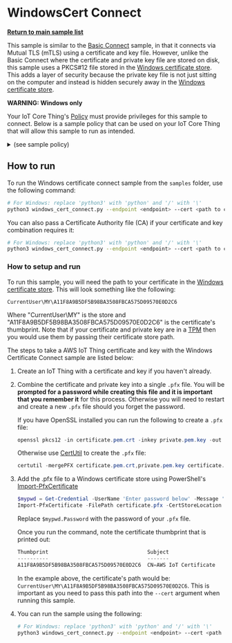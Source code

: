 # WindowsCert Connect

[**Return to main sample list**](./README.md)

This sample is similar to the [Basic Connect](../basic_connect.md) sample, in that it connects via Mutual TLS (mTLS) using a certificate and key file.  However, unlike the Basic Connect where the certificate and private key file are stored on disk, this sample uses a PKCS#12 file stored in the [Windows certificate store](https://docs.microsoft.com/en-us/windows-hardware/drivers/install/certificate-stores). This adds a layer of security because the private key file is not just sitting on the computer and instead is hidden securely away in the [Windows certificate store](https://docs.microsoft.com/en-us/windows-hardware/drivers/install/certificate-stores).

**WARNING: Windows only**

Your IoT Core Thing's [Policy](https://docs.aws.amazon.com/iot/latest/developerguide/iot-policies.html) must provide privileges for this sample to connect. Below is a sample policy that can be used on your IoT Core Thing that will allow this sample to run as intended.

<details>
<summary>(see sample policy)</summary>
<pre>
{
  "Version": "2012-10-17",
  "Statement": [
    {
      "Effect": "Allow",
      "Action": [
        "iot:Connect"
      ],
      "Resource": [
        "arn:aws:iot:<b>region</b>:<b>account</b>:client/test-*"
      ]
    }
  ]
}
</pre>

Replace with the following with the data from your AWS account:
* `<region>`: The AWS IoT Core region where you created your AWS IoT Core thing you wish to use with this sample. For example `us-east-1`.
* `<account>`: Your AWS IoT Core account ID. This is the set of numbers in the top right next to your AWS account name when using the AWS IoT Core website.

Note that in a real application, you may want to avoid the use of wildcards in your ClientID or use them selectively. Please follow best practices when working with AWS on production applications using the SDK. Also, for the purposes of this sample, please make sure your policy allows a client ID of `test-*` to connect or use `--client_id <client ID here>` to send the client ID your policy supports.

</details>

## How to run

To run the Windows certificate connect sample from the `samples` folder, use the following command:

```sh
# For Windows: replace 'python3' with 'python' and '/' with '\'
python3 windows_cert_connect.py --endpoint <endpoint> --cert <path to certificate>
```

You can also pass a Certificate Authority file (CA) if your certificate and key combination requires it:

```sh
# For Windows: replace 'python3' with 'python' and '/' with '\'
python3 windows_cert_connect.py --endpoint <endpoint> --cert <path to certificate> --ca_file <path to root CA>
```

### How to setup and run

To run this sample, you will need the path to your certificate in the [Windows certificate store](https://docs.microsoft.com/en-us/windows-hardware/drivers/install/certificate-stores). This will look something like the following:

```
CurrentUser\MY\A11F8A9B5DF5B98BA3508FBCA575D09570E0D2C6
```

Where "CurrentUser\MY" is the store and "A11F8A9B5DF5B98BA3508FBCA575D09570E0D2C6" is the certificate's thumbprint. Note that if your certificate and private key are in a [TPM](https://docs.microsoft.com/en-us/windows/security/information-protection/tpm/trusted-platform-module-overview) then you would use them by passing their certificate store path.

The steps to take a AWS IoT Thing certificate and key with the Windows Certificate Connect sample are listed below:

1. Create an IoT Thing with a certificate and key if you haven't already.

2. Combine the certificate and private key into a single `.pfx` file. You will be **prompted for a password while creating this file and it is important that you remember it** for this process. Otherwise you will need to restart and create a new `.pfx` file should you forget the password.

    If you have OpenSSL installed you can run the following to create a `.pfx` file:
    ```powershell
    openssl pkcs12 -in certificate.pem.crt -inkey private.pem.key -out certificate.pfx
    ```

    Otherwise use [CertUtil](https://docs.microsoft.com/en-us/windows-server/administration/windows-commands/certutil) to create the `.pfx` file:
    ```powershell
    certutil -mergePFX certificate.pem.crt,private.pem.key certificate.pfx
    ```

3. Add the .pfx file to a Windows certificate store using PowerShell's [Import-PfxCertificate](https://docs.microsoft.com/en-us/powershell/module/pki/import-pfxcertificate)

    ```powershell
    $mypwd = Get-Credential -UserName 'Enter password below' -Message 'Enter password below'
    Import-PfxCertificate -FilePath certificate.pfx -CertStoreLocation Cert:\CurrentUser\My -Password $mypwd.Password
    ```

    Replace `$mypwd.Password` with the password of your `.pfx` file.

    Once you run the command, note the certificate thumbprint that is printed out:

    ```powershell
    Thumbprint                                Subject
    ----------                                -------
    A11F8A9B5DF5B98BA3508FBCA575D09570E0D2C6  CN=AWS IoT Certificate
    ```

    In the example above, the certificate's path would be: `CurrentUser\MY\A11F8A9B5DF5B98BA3508FBCA575D09570E0D2C6`. This is important as you need to pass this path into the `--cert` argument when running this sample.

4. You can run the sample using the following:

    ```sh
    # For Windows: replace 'python3' with 'python' and '/' with '\'
    python3 windows_cert_connect.py --endpoint <endpoint> --cert <path to certificate>
    ```
